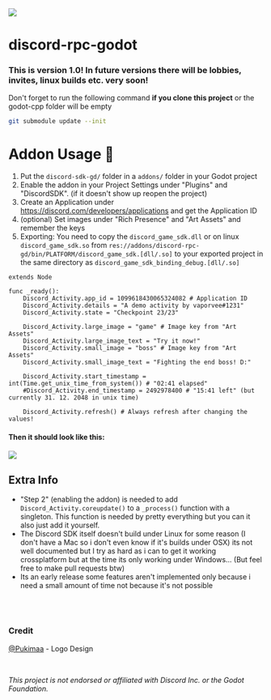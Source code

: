 <img src="https://github.com/vaporvee/discord-rpc-godot/blob/main/project/assets/Banner_v1.png?raw=true">

# discord-rpc-godot
### This is version 1.0! In future versions there will be lobbies, invites, linux builds etc. very soon!
Don't forget to run the following command **if you clone this project** or the godot-cpp folder will be empty
```sh
git submodule update --init
```
# Addon Usage :rocket:
1. Put the `discord-sdk-gd/` folder in a `addons/` folder in your Godot project
2. Enable the addon in your Project Settings under "Plugins" and "DiscordSDK". (if it doesn't show up reopen the project)
3. Create an Application under https://discord.com/developers/applications and get the Application ID
4. (optional) Set images under "Rich Presence" and "Art Assets" and remember the keys
5. Exporting: You need to copy the `discord_game_sdk.dll` or on linux `discord_game_sdk.so` from `res://addons/discord-rpc-gd/bin/PLATFORM/discord_game_sdk.[dll/.so]` to your exported project in the same directory as `discord_game_sdk_binding_debug.[dll/.so]`
```gdscript
extends Node

func _ready():
	Discord_Activity.app_id = 1099618430065324082 # Application ID
	Discord_Activity.details = "A demo activity by vaporvee#1231"
	Discord_Activity.state = "Checkpoint 23/23"
	
	Discord_Activity.large_image = "game" # Image key from "Art Assets"
	Discord_Activity.large_image_text = "Try it now!"
	Discord_Activity.small_image = "boss" # Image key from "Art Assets"
	Discord_Activity.small_image_text = "Fighting the end boss! D:"
	
	Discord_Activity.start_timestamp = int(Time.get_unix_time_from_system()) # "02:41 elapsed"
	#Discord_Activity.end_timestamp = 2492978400 # "15:41 left" (but currently 31. 12. 2048 in unix time)

	Discord_Activity.refresh() # Always refresh after changing the values!

```
#### Then it should look like this: 
<img src="https://cdn.discordapp.com/attachments/825019604207927326/1099642861256970311/activity.webp">

## Extra Info
- "Step 2" (enabling the addon) is needed to add `Discord_Activity.coreupdate()` to a `_process()` function with a singleton. This function is needed by pretty everything but you can it also just add it yourself.
- The Discord SDK itself doesn't build under Linux for some reason (I don't have a Mac so i don't even know if it's builds under OSX) its not well documented but I try as hard as i can to get it working crossplatform but at the time its only working under Windows... (But feel free to make pull requests btw)
- Its an early release some features aren't implemented only because i need a small amount of time not because it's not possible

<br />
<br />

### Credit
[@Pukimaa](https://github.com/pukimaa) - Logo Design

<br />

*This project is not endorsed or affiliated with Discord Inc. or the Godot Foundation.*
